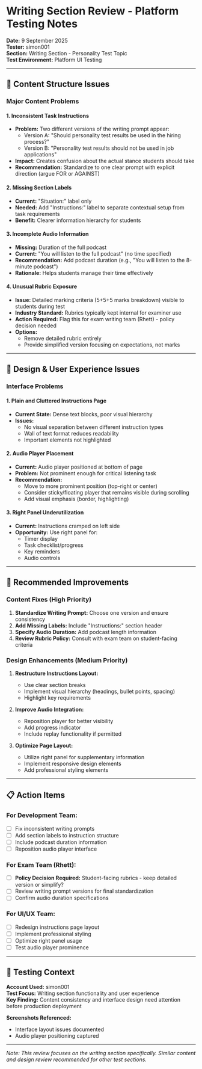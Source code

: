 # Writing Section Review - Platform Testing Notes

**Date:** 9 September 2025  
**Tester:** simon001  
**Section:** Writing Section - Personality Test Topic  
**Test Environment:** Platform UI Testing

---

## 📝 Content Structure Issues

### Major Content Problems

#### 1. **Inconsistent Task Instructions**
- **Problem:** Two different versions of the writing prompt appear:
  - Version A: "Should personality test results be used in the hiring process?" 
  - Version B: "Personality test results should not be used in job applications"
- **Impact:** Creates confusion about the actual stance students should take
- **Recommendation:** Standardize to one clear prompt with explicit direction (argue FOR or AGAINST)

#### 2. **Missing Section Labels**
- **Current:** "Situation:" label only
- **Needed:** Add "Instructions:" label to separate contextual setup from task requirements
- **Benefit:** Clearer information hierarchy for students

#### 3. **Incomplete Audio Information**
- **Missing:** Duration of the full podcast
- **Current:** "You will listen to the full podcast" (no time specified)
- **Recommendation:** Add podcast duration (e.g., "You will listen to the 8-minute podcast")
- **Rationale:** Helps students manage their time effectively

#### 4. **Unusual Rubric Exposure**
- **Issue:** Detailed marking criteria (5+5+5 marks breakdown) visible to students during test
- **Industry Standard:** Rubrics typically kept internal for examiner use
- **Action Required:** Flag this for exam writing team (Rhett) - policy decision needed
- **Options:** 
  - Remove detailed rubric entirely
  - Provide simplified version focusing on expectations, not marks

---

## 🎨 Design & User Experience Issues

### Interface Problems

#### 1. **Plain and Cluttered Instructions Page**
- **Current State:** Dense text blocks, poor visual hierarchy
- **Issues:**
  - No visual separation between different instruction types
  - Wall of text format reduces readability
  - Important elements not highlighted

#### 2. **Audio Player Placement**
- **Current:** Audio player positioned at bottom of page
- **Problem:** Not prominent enough for critical listening task
- **Recommendation:** 
  - Move to more prominent position (top-right or center)
  - Consider sticky/floating player that remains visible during scrolling
  - Add visual emphasis (border, highlighting)

#### 3. **Right Panel Underutilization**
- **Current:** Instructions cramped on left side
- **Opportunity:** Use right panel for:
  - Timer display
  - Task checklist/progress
  - Key reminders
  - Audio controls

---

## 🔧 Recommended Improvements

### Content Fixes (High Priority)
1. **Standardize Writing Prompt:** Choose one version and ensure consistency
2. **Add Missing Labels:** Include "Instructions:" section header
3. **Specify Audio Duration:** Add podcast length information
4. **Review Rubric Policy:** Consult with exam team on student-facing criteria

### Design Enhancements (Medium Priority)
1. **Restructure Instructions Layout:**
   - Use clear section breaks
   - Implement visual hierarchy (headings, bullet points, spacing)
   - Highlight key requirements

2. **Improve Audio Integration:**
   - Reposition player for better visibility
   - Add progress indicator
   - Include replay functionality if permitted

3. **Optimize Page Layout:**
   - Utilize right panel for supplementary information
   - Implement responsive design elements
   - Add professional styling elements

---

## 📋 Action Items

### For Development Team:
- [ ] Fix inconsistent writing prompts
- [ ] Add section labels to instruction structure
- [ ] Include podcast duration information
- [ ] Reposition audio player interface

### For Exam Team (Rhett):
- [ ] **Policy Decision Required:** Student-facing rubrics - keep detailed version or simplify?
- [ ] Review writing prompt versions for final standardization
- [ ] Confirm audio duration specifications

### For UI/UX Team:
- [ ] Redesign instructions page layout
- [ ] Implement professional styling
- [ ] Optimize right panel usage
- [ ] Test audio player prominence

---

## 🎯 Testing Context

**Account Used:** simon001  
**Test Focus:** Writing section functionality and user experience  
**Key Finding:** Content consistency and interface design need attention before production deployment

**Screenshots Referenced:** 
- Interface layout issues documented
- Audio player positioning captured

---

*Note: This review focuses on the writing section specifically. Similar content and design review recommended for other test sections.*
